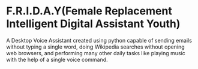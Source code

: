 # F.R.I.D.A.Y(Female Replacement Intelligent Digital Assistant Youth)
A Desktop Voice Assistant created using python capable of sending emails without typing a single word, doing Wikipedia searches without opening web browsers, and performing many other daily tasks like playing music with the help of a single voice command.
